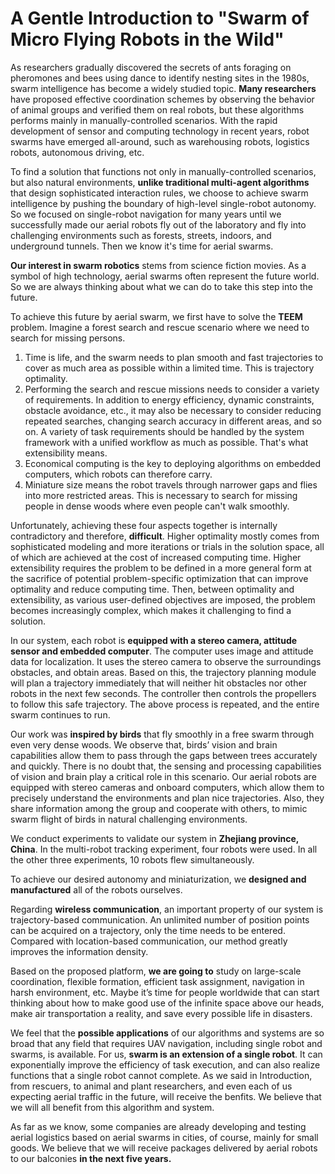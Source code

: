 # A Gentle Introduction to "Swarm of Micro Flying Robots in the Wild"

As researchers gradually discovered the secrets of ants foraging on pheromones and bees using dance to identify nesting sites in the 1980s, swarm intelligence has become a widely studied topic. **Many researchers** have proposed effective coordination schemes by observing the behavior of animal groups and verified them on real robots, but these algorithms performs mainly in manually-controlled scenarios. With the rapid development of sensor and computing technology in recent years, robot swarms have emerged all-around, such as warehousing robots, logistics robots, autonomous driving, etc. 

To find a solution that functions not only in manually-controlled scenarios, but also natural environments, **unlike traditional multi-agent algorithms** that design sophisticated interaction rules, we choose to achieve swarm intelligence by pushing the boundary of high-level single-robot autonomy. So we focused on single-robot navigation for many years until we successfully made our aerial robots fly out of the laboratory and fly into challenging environments such as forests, streets, indoors, and underground tunnels. Then we know it's time for aerial swarms.

**Our interest in swarm robotics** stems from science fiction movies. As a symbol of high technology, aerial swarms often represent the future world. So we are always thinking about what we can do to take this step into the future.

To achieve this future by aerial swarm, we first have to solve the **TEEM** problem. Imagine a forest search and rescue scenario where we need to search for missing persons. 
1. Time is life, and the swarm needs to plan smooth and fast trajectories to cover as much area as possible within a limited time. This is trajectory optimality. 
2. Performing the search and rescue missions needs to consider a variety of requirements. In addition to energy efficiency, dynamic constraints, obstacle avoidance, etc., it may also be necessary to consider reducing repeated searches, changing search accuracy in different areas, and so on. A variety of task requirements should be handled by the system framework with a unified workflow as much as possible. That's what extensibility means.
3. Economical computing is the key to deploying algorithms on embedded computers, which robots can therefore carry.
4. Miniature size means the robot travels through narrower gaps and flies into more restricted areas. This is necessary to search for missing people in dense woods where even people can't walk smoothly.

Unfortunately, achieving these four aspects together is internally contradictory and therefore, **difficult**. Higher optimality mostly comes from sophisticated modeling and more iterations or trials in the solution space, all of which are achieved at the cost of increased computing time. Higher extensibility requires the problem to be defined in a more general form at the sacrifice of potential problem-specific optimization that can improve optimality and reduce computing time. Then, between optimality and extensibility, as various user-defined objectives are imposed, the problem becomes increasingly complex, which makes it challenging to find a solution.

In our system, each robot is **equipped with a stereo camera, attitude sensor and embedded computer**. The computer uses image and attitude data for localization. It uses the stereo camera to observe the surroundings obstacles, and obtain areas. Based on this, the trajectory planning module will plan a trajectory immediately that will neither hit obstacles nor other robots in the next few seconds. The controller then controls the propellers to follow this safe trajectory. The above process is repeated, and the entire swarm continues to run.

Our work was **inspired by birds** that fly smoothly in a free swarm through even very dense woods. We observe that, birds’ vision and brain capabilities allow them to pass through the gaps between trees accurately and quickly. There is no doubt that, the sensing and processing capabilities of vision and brain play a critical role in this scenario. Our aerial robots are equipped with stereo cameras and onboard computers, which allow them to precisely understand the environments and plan nice trajectories. Also, they share information among the group and cooperate with others, to mimic swarm flight of birds in natural challenging environments. 

We conduct experiments to validate our system in **Zhejiang province, China**. In the multi-robot tracking experiment, four robots were used. In all the other three experiments, 10 robots flew simultaneously.

To achieve our desired autonomy and miniaturization, we **designed and manufactured** all of the robots ourselves.

Regarding **wireless communication**, an important property of our system is trajectory-based communication. An unlimited number of position points can be acquired on a trajectory, only the time needs to be entered. Compared with location-based communication, our method greatly improves the information density.

Based on the proposed platform, **we are going to** study on large-scale coordination, flexible formation, efficient task assignment, navigation in harsh environment, etc. Maybe it’s time for people worldwide that can start thinking about how to make good use of the infinite space above our heads, make air transportation a reality, and save every possible life in disasters.

We feel that the **possible applications** of our algorithms and systems are so broad that any field that requires UAV navigation, including single robot and swarms, is available. For us, **swarm is an extension of a single robot**. It can exponentially improve the efficiency of task execution, and can also realize functions that a single robot cannot complete. As we said in Introduction, from rescuers, to animal and plant researchers, and even each of us expecting aerial traffic in the future, will receive the benfits. We believe that we will all benefit from this algorithm and system.

As far as we know, some companies are already developing and testing aerial logistics based on aerial swarms in cities, of course, mainly for small goods. We believe that we will receive packages delivered by aerial robots to our balconies **in the next five years.**
